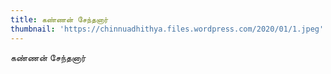 ```yaml
---
title: கண்ணன் சேந்தனார்
thumbnail: 'https://chinnuadhithya.files.wordpress.com/2020/01/1.jpeg'
---
```

கண்ணன் சேந்தனார்